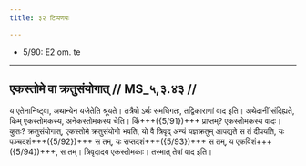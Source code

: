 ```yaml
---
title: ३२ टिप्पणयः

---
```

- 5/90: E2 om. te

____________________________________________


## एकस्तोमे वा क्रतुसंयोगात् // MS_५,३.४३ //

य एतेनानिष्ट्वा, अथान्येन यजेतेति श्रूयते। तत्रैषो ऽर्थः समधिगतः, तद्विकाराणां वाद इति। अथेदानीं संदिह्यते, किम् एकस्तोमकस्य, अनेकस्तोमकस्य चेति। किं+++({5/91})+++ प्राप्तम्? एकस्तोमकस्य वादः। कुतः? क्रतुसंयोगात्, एकस्तोमे क्रतुसंयोगो भवति, यो वै त्रिवृद् अन्यं यज्ञक्रतुम् आपद्यते स तं दीपयति, यः पञ्चदशं+++({5/92})+++ स तम्, यः सप्तदशं+++({5/93})+++ स तम्, य एकविंशं+++({5/94})+++, स तम्। त्रिवृदादय एकस्तोमकाः। तस्मात् तेषां वाद इति।
